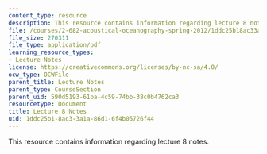 ```yaml
---
content_type: resource
description: This resource contains information regarding lecture 8 notes.
file: /courses/2-682-acoustical-oceanography-spring-2012/1ddc25b18ac33a1a86d16f4b05726f44_MIT2_682S12_lec08.pdf
file_size: 270311
file_type: application/pdf
learning_resource_types:
- Lecture Notes
license: https://creativecommons.org/licenses/by-nc-sa/4.0/
ocw_type: OCWFile
parent_title: Lecture Notes
parent_type: CourseSection
parent_uid: 590d5193-61ba-4c59-74bb-38c0b4762ca3
resourcetype: Document
title: Lecture 8 Notes
uid: 1ddc25b1-8ac3-3a1a-86d1-6f4b05726f44
---
```

This resource contains information regarding lecture 8 notes.
